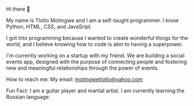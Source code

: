 Hi there 👋

My name is Tlotlo Motingwe and I am a self-taught programmer. I know Python, HTML, CSS, and JavaSript. 

I got into programming because I wanted to create wonderful things for the world, and I believe knowing how to 
code is akin to having a superpower.

I'm currently working on a startup with my friend. We are building a social events app, designed with the purpose
of connecting people and fostering new and meaningful relationships through the power of events.

How to reach me: 
My email: motingwetlotlo@yahoo.com


Fun Fact: I am a guitar player and martial artist. I am currently learning the Russian language.

